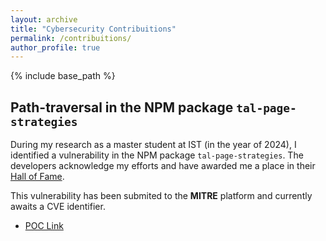 ```yaml
---
layout: archive
title: "Cybersecurity Contribuitions"
permalink: /contribuitions/
author_profile: true
---
```


{% include base_path %}

## Path-traversal in the NPM package `tal-page-strategies`

During my research as a master student at IST (in the year of 2024), I identified a vulnerability in the NPM package `tal-page-strategies`. The developers acknowledge my efforts and have awarded me a place in their [Hall of Fame](https://www.bbc.com/backstage/security-disclosure-policy/acknowledgements/).

This vulnerability has been submited to the **MITRE** platform and currently awaits a CVE identifier.

* [POC Link](https://gist.github.com/guilherme-goncalves793/aea8f082395f747b055ea58b4c8a840e)
